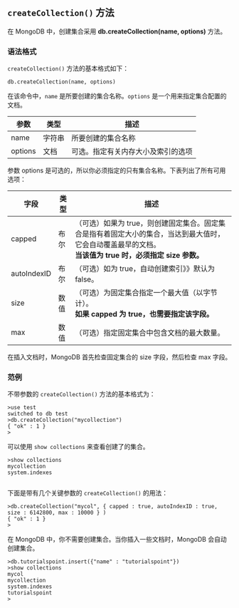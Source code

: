 ## `createCollection()` 方法  

在 MongoDB 中，创建集合采用 **db.createCollection(name, options)** 方法。  

### 语法格式  

`createCollection()` 方法的基本格式如下：  

`db.createCollection(name, options)`  

在该命令中，`name` 是所要创建的集合名称。`options` 是一个用来指定集合配置的文档。  

|参数|类型|描述| 
|----|----|----|  
|name|字符串|所要创建的集合名称| 
|options|文档|可选。指定有关内存大小及索引的选项|  

参数 options 是可选的，所以你必须指定的只有集合名称。下表列出了所有可用选项：   

|字段|类型|描述|
|---|---|---|
|capped|布尔|（可选）如果为 true，则创建固定集合。固定集合是指有着固定大小的集合，当达到最大值时，它会自动覆盖最早的文档。<br/>**当该值为 true 时，必须指定 size 参数。**|  
|autoIndexID|布尔|（可选）如为 true，自动创建索引》》默认为 false。|  
|size|数值|（可选）为固定集合指定一个最大值（以字节计）。<br/>**如果 capped 为 true，也需要指定该字段。**|  
|max|数值|（可选）指定固定集合中包含文档的最大数量。|  

在插入文档时，MongoDB 首先检查固定集合的 size 字段，然后检查 max 字段。  

### 范例  

不带参数的 `createCollection()` 方法的基本格式为：  

```
>use test
switched to db test
>db.createCollection("mycollection")
{ "ok" : 1 }
>

```

可以使用 `show collections` 来查看创建了的集合。

```
>show collections
mycollection
system.indexes


```

下面是带有几个关键参数的 `createCollection()` 的用法：  

```
>db.createCollection("mycol", { capped : true, autoIndexID : true, size : 6142800, max : 10000 } )
{ "ok" : 1 }
>

```

在 MongoDB 中，你不需要创建集合。当你插入一些文档时，MongoDB 会自动创建集合。  

```
>db.tutorialspoint.insert({"name" : "tutorialspoint"})
>show collections
mycol
mycollection
system.indexes
tutorialspoint
>
```















